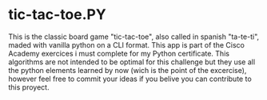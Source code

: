 # tic-tac-toe.PY

This is the classic board game "tic-tac-toe", also called in spanish "ta-te-ti", maded with vanilla python on a CLI format.
This app is part of the Cisco Academy exercices i must complete for my Python certificate.
This algorithms are not intended to be optimal for this challenge but they use all the python elements learned by now (wich is the point of the excercise), however feel free to commit your ideas if you belive you can contribute to this proyect.
